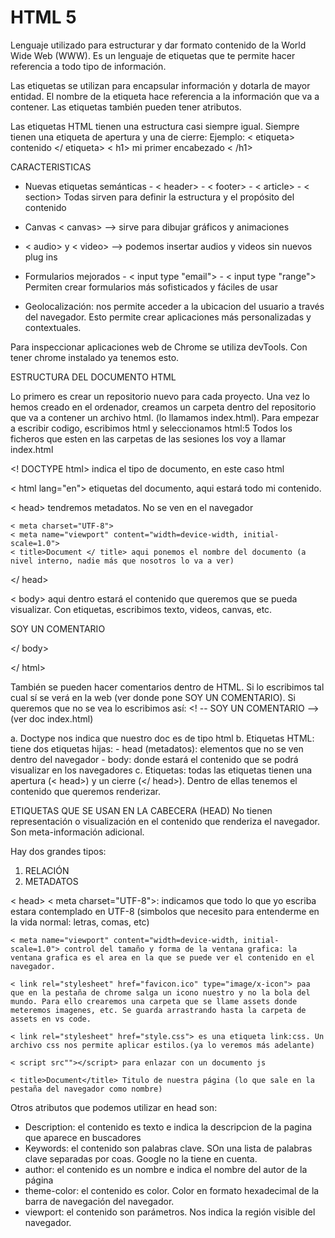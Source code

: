 # HTML 5
Lenguaje utilizado para estructurar y dar formato contenido de la World Wide Web (WWW). Es un lenguaje de etiquetas que te permite hacer referencia a todo tipo de información.

Las etiquetas se utilizan para encapsular información y dotarla de mayor entidad. El nombre de la etiqueta hace referencia a la información que va a contener. Las etiquetas también pueden tener atributos.

Las etiquetas HTML tienen una estructura casi siempre igual. Siempre tienen una etiqueta de apertura y una de cierre:
Ejemplo:
     < etiqueta> contenido </ etiqueta>
     < h1> mi primer encabezado < /h1>

CARACTERISTICAS
- Nuevas etiquetas semánticas
        - < header>
        - < footer>
        - < article>
        - < section>
        Todas sirven para definir la estructura y el propósito del contenido
    
- Canvas < canvas> --> sirve para dibujar gráficos y animaciones

- < audio> y < video> --> podemos insertar audios y videos sin nuevos plug ins

- Formularios mejorados
        - < input type "email">
        - < input type "range">
        Permiten crear formularios más sofisticados y fáciles de usar

- Geolocalización: nos permite acceder a la ubicacion del usuario a través del navegador. Esto permite crear aplicaciones más personalizadas y contextuales.

Para inspeccionar aplicaciones web de Chrome se utiliza devTools. Con tener chrome instalado ya tenemos esto.



ESTRUCTURA DEL DOCUMENTO HTML

Lo primero es crear un repositorio nuevo para cada proyecto.
Una vez lo hemos creado en el ordenador, creamos un carpeta dentro del repositorio que va a contener un archivo html. (lo llamamos index.html). Para empezar a escribir codigo, escribimos html y seleccionamos html:5 Todos los ficheros que esten en las carpetas de las sesiones los voy a llamar index.html

<! DOCTYPE html> indica el tipo de documento, en este caso html

< html lang="en"> etiquetas del documento, aqui estará todo mi contenido.

< head> tendremos metadatos. No se ven en el navegador

    < meta charset="UTF-8">
    < meta name="viewport" content="width=device-width, initial-scale=1.0">
    < title>Document </ title> aqui ponemos el nombre del documento (a nivel interno, nadie más que nosotros lo va a ver)

</ head>


< body> aqui dentro estará el contenido que queremos que se pueda visualizar. Con etiquetas, escribimos texto, videos, canvas, etc.

SOY UN COMENTARIO  

</ body>

</ html>


También se pueden hacer comentarios dentro de HTML. Si lo escribimos tal cual sí se verá en la web (ver donde pone SOY UN COMENTARIO). Si queremos que no se vea lo escribimos así:
<! -- SOY UN COMENTARIO --> (ver doc index.html)

a. Doctype nos indica que nuestro doc es de tipo html
b. Etiquetas HTML: tiene dos etiquetas hijas:
    - head (metadatos): elementos que no se ven dentro del navegador
    - body: donde estará el contenido que se podrá visualizar en los navegadores
c. Etiquetas: todas las etiquetas tienen una apertura (< head>) y un cierre (</ head>). Dentro de ellas tenemos el contenido que queremos renderizar.



ETIQUETAS QUE SE USAN EN LA CABECERA (HEAD)
No tienen representación o visualización en el contenido que renderiza el navegador. Son meta-información adicional.

Hay dos grandes tipos:

1. RELACIÓN
2. METADATOS

< head>
    < meta charset="UTF-8">: indicamos que todo lo que yo escriba estara contemplado en UTF-8 (simbolos que necesito para entenderme en la vida normal: letras, comas, etc)

    < meta name="viewport" content="width=device-width, initial-scale=1.0"> control del tamaño y forma de la ventana grafica: la ventana grafica es el area en la que se puede ver el contenido en el navegador.

    < link rel="stylesheet" href="favicon.ico" type="image/x-icon"> paa que en la pestaña de chrome salga un icono nuestro y no la bola del mundo. Para ello crearemos una carpeta que se llame assets donde meteremos imagenes, etc. Se guarda arrastrando hasta la carpeta de assets en vs code.

    < link rel="stylesheet" href="style.css"> es una etiqueta link:css. Un archivo css nos permite aplicar estilos.(ya lo veremos más adelante)

    < script src""></script> para enlazar con un documento js

    < title>Document</title> Titulo de nuestra página (lo que sale en la pestaña del navegador como nombre)

Otros atributos que podemos utilizar en head son:

- Description: el contenido es texto e indica la descripcion de la pagina que aparece en buscadores
- Keywords: el contenido son palabras clave. SOn una lista de palabras clave separadas por coas. Google no la tiene en cuenta.
- author: el contenido es un nombre e indica el nombre del autor de la página
- theme-color: el contenido es color. Color en formato hexadecimal de la barra de navegación del navegador.
- viewport: el contenido son parámetros. Nos indica la región visible del navegador.
